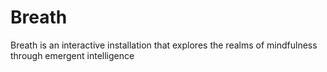 # Breath
Breath is an interactive installation that explores the realms of mindfulness through emergent intelligence
